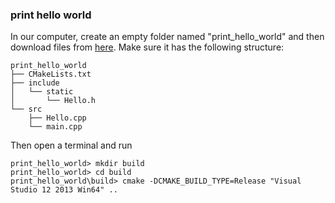 ### print hello world
In our computer, create an empty folder named "print_hello_world" and then download files from [here](https://github.com/ttroy50/cmake-examples/tree/master/01-basic/C-static-library). Make sure it has the following structure:
```
print_hello_world
├── CMakeLists.txt
├── include
│   └── static
│       └── Hello.h
└── src
    ├── Hello.cpp
    └── main.cpp
```

Then open a terminal and run
```
print_hello_world> mkdir build
print_hello_world> cd build
print_hello_world\build> cmake -DCMAKE_BUILD_TYPE=Release "Visual Studio 12 2013 Win64" ..
```
